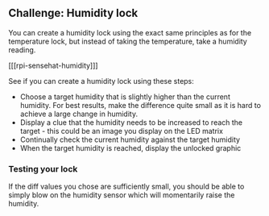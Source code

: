 ## Challenge: Humidity lock

You can create a humidity lock using the exact same principles as for the temperature lock, but instead of taking the temperature, take a humidity reading.

[[[rpi-sensehat-humidity]]]

See if you can create a humidity lock using these steps:

- Choose a target humidity that is slightly higher than the current humidity. For best results, make the difference quite small as it is hard to achieve a large change in humidity.
- Display a clue that the humidity needs to be increased to reach the target - this could be an image you display on the LED matrix
- Continually check the current humidity against the target humidity
- When the target humidity is reached, display the unlocked graphic


### Testing your lock

If the diff values you chose are sufficiently small, you should be able to simply blow on the humidity sensor which will momentarily raise the humidity.

